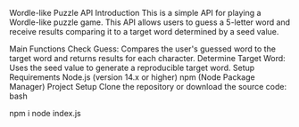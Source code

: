 Wordle-like Puzzle API
Introduction
This is a simple API for playing a Wordle-like puzzle game. This API allows users to guess a 5-letter word and receive results comparing it to a target word determined by a seed value.

Main Functions
Check Guess: Compares the user's guessed word to the target word and returns results for each character.
Determine Target Word: Uses the seed value to generate a reproducible target word.
Setup
Requirements
Node.js (version 14.x or higher)
npm (Node Package Manager)
Project Setup
Clone the repository or download the source code:
bash


npm i
node index.js
